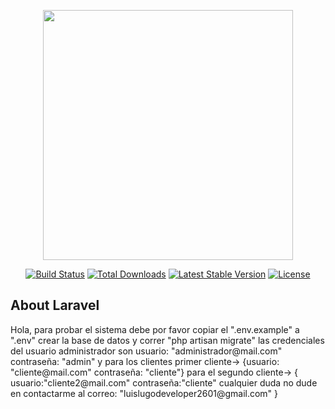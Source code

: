<p align="center"><a href="https://laravel.com" target="_blank"><img src="https://raw.githubusercontent.com/laravel/art/master/logo-lockup/5%20SVG/2%20CMYK/1%20Full%20Color/laravel-logolockup-cmyk-red.svg" width="400"></a></p>

<p align="center">
<a href="https://travis-ci.org/laravel/framework"><img src="https://travis-ci.org/laravel/framework.svg" alt="Build Status"></a>
<a href="https://packagist.org/packages/laravel/framework"><img src="https://img.shields.io/packagist/dt/laravel/framework" alt="Total Downloads"></a>
<a href="https://packagist.org/packages/laravel/framework"><img src="https://img.shields.io/packagist/v/laravel/framework" alt="Latest Stable Version"></a>
<a href="https://packagist.org/packages/laravel/framework"><img src="https://img.shields.io/packagist/l/laravel/framework" alt="License"></a>
</p>

## About Laravel
<p>Hola, para probar el sistema debe por favor copiar el ".env.example" a ".env" crear la base de datos y correr "php artisan migrate" las credenciales del usuario administrador son usuario: "administrador@mail.com" contraseña: "admin"  y para los clientes primer cliente-> {usuario: "cliente@mail.com" contraseña: "cliente"} para el segundo cliente-> { usuario:"cliente2@mail.com" contraseña:"cliente" cualquier duda no dude en contactarme al correo: "luislugodeveloper2601@gmail.com" }</p>